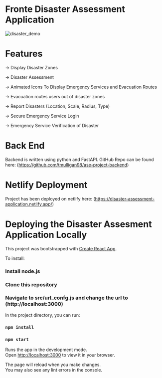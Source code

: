 # Fronte Disaster Assessment Application

![disaster_demo](https://user-images.githubusercontent.com/57908067/163417833-334d18ae-9527-464b-bea0-6d19cb00373d.gif)

# Features

-> Display Disaster Zones

-> Disaster Assessment 

-> Animated Icons To Display Emergency Services and Evacuation Routes

-> Evacuation routes users out of disaster zones

-> Report Disasters (Location, Scale, Radius, Type)

-> Secure Emergency Service Login

-> Emergency Service Verification of Disaster



# Back End

Backend is written using python and FastAPI. GitHub Repo can be found here: (https://github.com/tmulligan98/ase-project-backend)

# Netlify Deployment

Project has been deployed on netlify here: (https://disaster-assessment-application.netlify.app/)

# Deploying the Disaster Assesment Application Locally

This project was bootstrapped with [Create React App](https://github.com/facebook/create-react-app).

To install:

### Install node.js

### Clone this repository

### Navigate to src/url_confg.js and change the url to (http://localhost:3000)

In the project directory, you can run:

### `npm install`

### `npm start`

Runs the app in the development mode.\
Open [http://localhost:3000](http://localhost:3000) to view it in your browser.

The page will reload when you make changes.\
You may also see any lint errors in the console.

